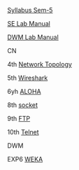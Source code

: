 [Syllabus Sem-5](https://0x0.st/o1s9.pdf) 

[SE Lab Manual](https://0x0.st/o9An.pdf)

[DWM Lab Manual](https://0x0.st/oyAN.docx.pdf)



CN 
 
 4th [Network Topology](https://0x0.st/ov3S.pdf)
 
 5th [Wireshark](https://0x0.st/ov3a.pdf)
 
 6yh [ALOHA](https://0x0.st/ovnr.pdf)
 
 8th [socket](https://0x0.st/ov3M.pdf)
 
 9th [FTP](https://0x0.st/ov3m.pdf)
 
 10th [Telnet](https://0x0.st/ovAT.pdf)


DWM 

EXP6 [WEKA](https://0x0.st/owsq.pdf)
